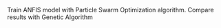 Train ANFIS model with Particle Swarm Optimization algorithm. Compare results with Genetic Algorithm

